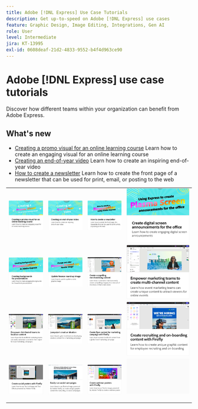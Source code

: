 ```yaml
---
title: Adobe [!DNL Express] Use Case Tutorials
description: Get up-to-speed on Adobe [!DNL Express] use cases
feature: Graphic Design, Image Editing, Integrations, Gen AI
role: User
level: Intermediate
jira: KT-13995
exl-id: 0608deaf-21d2-4833-9552-b4f4d963ce90
---
```

# Adobe [!DNL Express] use case tutorials

Discover how different teams within your organization can benefit from Adobe Express.

## What's new

*  [Creating a promo visual for an online learning course](promo-visual.md)
   Learn how to create an engaging visual for an online learning course
*  [Creating an end-of-year video](end-of-year-video.md)
   Learn how to create an inspiring end-of-year video
*  [How to create a newsletter](newsletter.md)
   Learn how to create the front page of a newsletter that can be used for print, email, or posting to the web

<table style="table-layout:fixed">
<tr>
   <td>
      <a href="promo-visual.md">
         <img alt="Creating a promo visual for an online learning course" src="assets/promo-visual.png" />
      </a>
   </td>
   <td>
      <a href="end-of-year-video.md">
         <img alt="Creating an end-of-year video" src="assets/eoy-video.png" />
      </a>
   </td>
   <td>
      <a href="newsletter.md">
         <img alt="How to create a newsletter" src="assets/create-newsletter.png" />
      </a>
   </td>
   <td>
      <a href="create-digital-screens.md">
         <img alt="Create digital screen announcements for the office" src="assets/screen-announcements.png" />
      </a>
   </td>
</tr>
<tr>
   <td>
      <a href="create-backgrounds.md">
         <img alt="Creating backgrounds for presentations" src="assets/backgrounds-presentations.png" />
      </a>
   </td>
   <td>
      <a href="update-image.md">
         <img alt="Update finance round-up image" src="assets/finance-image.png" />
      </a>
   </td>
   <td>
      <a href="compelling-merchandise.md">
         <img alt="Create compelling merchandising content" src="assets/merchandise.png" />
      </a>
   </td>
   <td>
      <a href="multi-channel-marketing-content.md">
         <img alt="Empower marketing teams to create multi-channel content" src="assets/multi-channel.png" />
      </a>
   </td>
</tr>
<tr>
   <td>
      <a href="localized-marketing-content.md">
         <img alt="Empower distributed teams to localize content" src="assets/marketing-regional-content.png" />
      </a>
   </td>
   <td>
      <a href="jumpstart-ideation.md">
         <img alt="Jumpstart creative ideation" src="assets/marketing-ideation.png" />
      </a>
   </td>
   <td>
      <a href="create-local-marketing.md">
         <img alt="Create flyer content for marketing campaign with Firefly" src="assets/local-marketing.png" />
      </a>
   </td>
   <td>
      <a href="create-on-boarding.md">
         <img alt="Create recruiting and on-boarding content with Firefly" src="assets/on-boarding.png" />
      </a>
   </td>
</tr>
<tr>
   <td>
      <a href="create-social-posters.md">
         <img alt="Create social posters with Firefly" src="assets/social-firefly.png" />
      </a>
   </td>
   <td>
      <a href="create-blog-graphics.md">
         <img alt="Create graphic content for blogs with Firefly" src="assets/blog-graphic.png" />
      </a>
   </td>
   <td>
      <a href="create-webinar-poster.md">
         <img alt="Create webinar posters with Firefly" src="assets/webinar-poster.png" />
      </a>
   </td>
   <td>
      <img alt="Spacer" src="../assets/Gray_thumbnail.png" />
      <div>
      <br>
   </td>
</tr>
</table>
